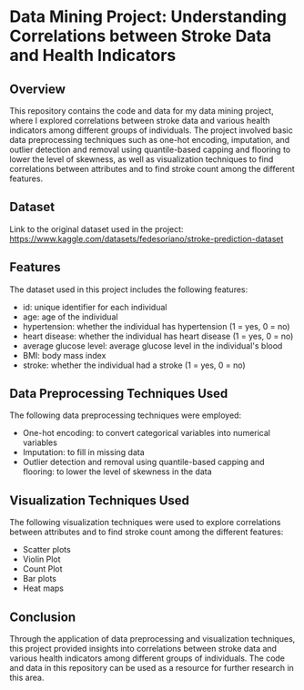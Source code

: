 # Data Mining Project: Understanding Correlations between Stroke Data and Health Indicators

## Overview
This repository contains the code and data for my data mining project, where I explored correlations between stroke data and various health indicators among different groups of individuals. The project involved basic data preprocessing techniques such as one-hot encoding, imputation, and outlier detection and removal using quantile-based capping and flooring to lower the level of skewness, as well as visualization techniques to find correlations between attributes and to find stroke count among the different features.

## Dataset
Link to the original dataset used in the project: https://www.kaggle.com/datasets/fedesoriano/stroke-prediction-dataset

## Features
The dataset used in this project includes the following features:

- id: unique identifier for each individual
- age: age of the individual
- hypertension: whether the individual has hypertension (1 = yes, 0 = no)
- heart disease: whether the individual has heart disease (1 = yes, 0 = no)
- average glucose level: average glucose level in the individual's blood
- BMI: body mass index
- stroke: whether the individual had a stroke (1 = yes, 0 = no)

## Data Preprocessing Techniques Used
The following data preprocessing techniques were employed:

- One-hot encoding: to convert categorical variables into numerical variables
- Imputation: to fill in missing data
- Outlier detection and removal using quantile-based capping and flooring: to lower the level of skewness in the data

## Visualization Techniques Used
The following visualization techniques were used to explore correlations between attributes and to find stroke count among the different features:

- Scatter plots
- Violin Plot
- Count Plot
- Bar plots
- Heat maps

## Conclusion
Through the application of data preprocessing and visualization techniques, this project provided insights into correlations between stroke data and various health indicators among different groups of individuals. The code and data in this repository can be used as a resource for further research in this area.
